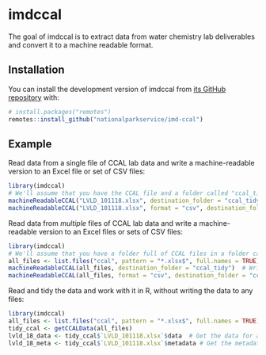 
# imdccal

<!-- badges: start -->
<!-- badges: end -->

The goal of imdccal is to extract data from water chemistry lab deliverables and convert it to a machine readable format.

## Installation

You can install the development version of imdccal from [its GitHub repository](https://github.com/nationalparkservice/nccn-climate) with:

``` r
# install.packages("remotes")
remotes::install_github("nationalparkservice/imd-ccal")
```

## Example

Read data from a single file of CCAL lab data and write a machine-readable version to an Excel file or set of CSV files:

``` r
library(imdccal)
# We'll assume that you have the CCAL file and a folder called "ccal_tidy" in your working directory
machineReadableCCAL("LVLD_101118.xlsx", destination_folder = "ccal_tidy")  # Write tidied data to a new .xlsx
machineReadableCCAL("LVLD_101118.xlsx", format = "csv", destination_folder = "ccal_tidy")  # Write tidied data to a folder of CSV files
```

Read data from *multiple* files of CCAL lab data and write a machine-readable version to an Excel files or sets of CSV files:

``` r
library(imdccal)
# We'll assume that you have a folder full of CCAL files in a folder called "ccal", and a folder called "ccal_tidy" in your working directory
all_files <- list.files("ccal", pattern = "*.xlsx$", full.names = TRUE)
machineReadableCCAL(all_files, destination_folder = "ccal_tidy")  # Write one file of tidied data per input file
machineReadableCCAL(all_files, format = "csv", destination_folder = "ccal_tidy")  # Write one folder of tidied CSV data per input file
```

Read and tidy the data and work with it in R, without writing the data to any files:

``` r
library(imdccal)
all_files <- list.files("ccal", pattern = "*.xlsx$", full.names = TRUE)
tidy_ccal <- getCCALData(all_files)
lvld_18_data <- tidy_ccal$`LVLD_101118.xlsx`$data  # Get the data for a single set of lab results
lvld_18_meta <- tidy_ccal$`LVLD_101118.xlsx`$metadata # Get the metadata for the same set of results
```

